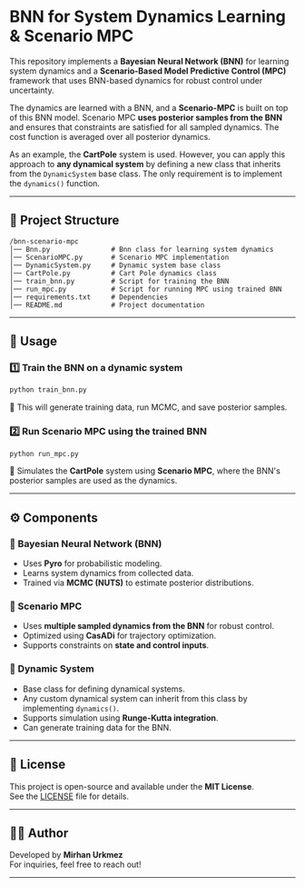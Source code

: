 # BNN for System Dynamics Learning & Scenario MPC

This repository implements a **Bayesian Neural Network (BNN)** for learning system dynamics and a **Scenario-Based Model Predictive Control (MPC)** framework that uses BNN-based dynamics for robust control under uncertainty.

The dynamics are learned with a BNN, and a **Scenario-MPC** is built on top of this BNN model. Scenario MPC **uses posterior samples from the BNN** and ensures that constraints are satisfied for all sampled dynamics. The cost function is averaged over all posterior dynamics. 

As an example, the **CartPole** system is used. However, you can apply this approach to **any dynamical system** by defining a new class that inherits from the `DynamicSystem` base class. The only requirement is to implement the `dynamics()` function.

---


## 📂 Project Structure
```
/bnn-scenario-mpc
│── Bnn.py               # Bnn class for learning system dynamics
│── ScenarioMPC.py       # Scenario MPC implementation
│── DynamicSystem.py     # Dynamic system base class 
│── CartPole.py          # Cart Pole dynamics class 
│── train_bnn.py         # Script for training the BNN
│── run_mpc.py           # Script for running MPC using trained BNN
│── requirements.txt     # Dependencies
│── README.md            # Project documentation
```

---

## 📖 Usage
### **1️⃣ Train the BNN on a dynamic system**
```sh
python train_bnn.py
```
🔹 This will generate training data, run MCMC, and save posterior samples.

### **2️⃣ Run Scenario MPC using the trained BNN**
```sh
python run_mpc.py
```
🔹 Simulates the **CartPole** system using **Scenario MPC**, where the BNN's posterior samples are used as the dynamics.

---

## ⚙️ Components
### **🔹 Bayesian Neural Network (BNN)**
- Uses **Pyro** for probabilistic modeling.
- Learns system dynamics from collected data.
- Trained via **MCMC (NUTS)** to estimate posterior distributions.

### **🔹 Scenario MPC**
- Uses **multiple sampled dynamics from the BNN** for robust control.
- Optimized using **CasADi** for trajectory optimization.
- Supports constraints on **state and control inputs**.

### **🔹 Dynamic System**
- Base class for defining dynamical systems.
- Any custom dynamical system can inherit from this class by implementing `dynamics()`.
- Supports simulation using **Runge-Kutta integration**.
- Can generate training data for the BNN.

---


## 📜 License
This project is open-source and available under the **MIT License**.  
See the [LICENSE](LICENSE) file for details.

---

## 👨‍💻 Author
Developed by **Mirhan Urkmez**  
For inquiries, feel free to reach out!

---


